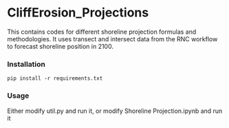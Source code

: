 # CliffErosion_Projections
This contains codes for different shoreline projection formulas and methodologies. It uses transect and intersect data from the RNC workflow to forecast shoreline position in 2100. 

### Installation

`pip install -r requirements.txt`

### Usage

Either modify util.py and run it, or modify Shoreline Projection.ipynb and run it